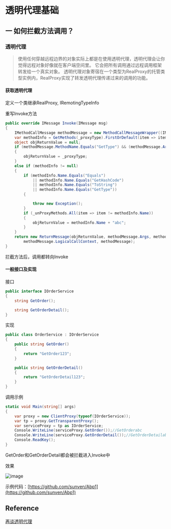 # 透明代理基础

## 一 如何拦截方法调用？

### 透明代理

> 使用任何穿越远程边界的对象实际上都是在使用透明代理，透明代理会让你觉得远程对象好像就在客户端空间里。
它会把所有调用通过远程调用框架转发给一个真实对象。
透明代理对象寄宿在一个类型为RealProxy的托管类型实例内，RealProxy实现了转发透明代理传递过来的调用的功能。

#### 获取透明代理

定义一个类继承RealProxy, IRemotingTypeInfo

重写Invoke方法

```csharp
public override IMessage Invoke(IMessage msg)
{
    IMethodCallMessage methodMessage = new MethodCallMessageWrapper((IMethodCallMessage)msg);
    var methodInfo = GetMethods(_proxyType).FirstOrDefault(item => item.ToString() == methodMessage.MethodBase.ToString());
    object objReturnValue = null;
    if (methodMessage.MethodName.Equals("GetType") && (methodMessage.ArgCount == 0))
    {
        objReturnValue = _proxyType;
    }
    else if (methodInfo != null)
    {
        if (methodInfo.Name.Equals("Equals")
            || methodInfo.Name.Equals("GetHashCode")
            || methodInfo.Name.Equals("ToString")
            || methodInfo.Name.Equals("GetType"))
        {

            throw new Exception();
        }
        if (_unProxyMethods.All(item => item != methodInfo.Name))
        {
            objReturnValue = methodInfo.Name + "abc";
        }
    }
    return new ReturnMessage(objReturnValue, methodMessage.Args, methodMessage.ArgCount,
        methodMessage.LogicalCallContext, methodMessage);
}
```

拦截方法后，调用都转向Invoke

#### 一般接口及实现

接口

```csharp
public interface IOrderService
{
    string GetOrder();

    string GetOrderDetail();
}
```

实现

```csharp
public class OrderService : IOrderService
{
    public string GetOrder()
    {
        return "GetOrder123";
    }

    public string GetOrderDetail()
    {
        return "GetOrderDetail123";
    }
}
```

调用示例

```csharp
static void Main(string[] args)
{
    var proxy = new ClientProxy(typeof(IOrderService));
    var tp = proxy.GetTransparentProxy();
    var serviceProxy = tp as IOrderService;
    Console.WriteLine(serviceProxy.GetOrder());//GetOrderabc
    Console.WriteLine(serviceProxy.GetOrderDetail());//GetOrderDetailabc
    Console.ReadKey();
}
```

GetOrder和GetOrderDetail都会被拦截进入Invoke中

效果

![image](http://7xk2dp.com1.z0.glb.clouddn.com/TransparentProxyDemo01201712291538239480.png)

示例代码：[https://github.com/sunven/Abp1](https://github.com/sunven/Abp1)

## Reference

[再谈透明代理](http://blog.csdn.net/gentle_wolf/article/details/6456678)
